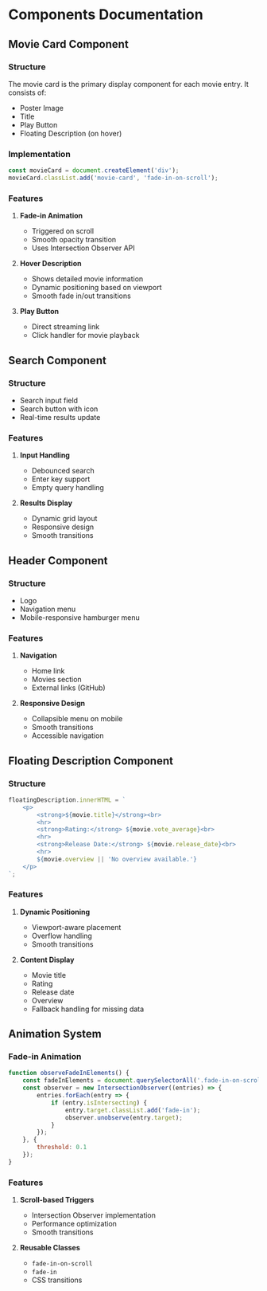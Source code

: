 # Components Documentation

## Movie Card Component

### Structure
The movie card is the primary display component for each movie entry. It consists of:

- Poster Image
- Title
- Play Button
- Floating Description (on hover)

### Implementation
```javascript
const movieCard = document.createElement('div');
movieCard.classList.add('movie-card', 'fade-in-on-scroll');
```

### Features
1. **Fade-in Animation**
   - Triggered on scroll
   - Smooth opacity transition
   - Uses Intersection Observer API

2. **Hover Description**
   - Shows detailed movie information
   - Dynamic positioning based on viewport
   - Smooth fade in/out transitions

3. **Play Button**
   - Direct streaming link
   - Click handler for movie playback

## Search Component

### Structure
- Search input field
- Search button with icon
- Real-time results update

### Features
1. **Input Handling**
   - Debounced search
   - Enter key support
   - Empty query handling

2. **Results Display**
   - Dynamic grid layout
   - Responsive design
   - Smooth transitions

## Header Component

### Structure
- Logo
- Navigation menu
- Mobile-responsive hamburger menu

### Features
1. **Navigation**
   - Home link
   - Movies section
   - External links (GitHub)

2. **Responsive Design**
   - Collapsible menu on mobile
   - Smooth transitions
   - Accessible navigation

## Floating Description Component

### Structure
```javascript
floatingDescription.innerHTML = `
    <p>
        <strong>${movie.title}</strong><br>
        <hr>
        <strong>Rating:</strong> ${movie.vote_average}<br>
        <hr>
        <strong>Release Date:</strong> ${movie.release_date}<br>
        <hr>
        ${movie.overview || 'No overview available.'}
    </p>
`;
```

### Features
1. **Dynamic Positioning**
   - Viewport-aware placement
   - Overflow handling
   - Smooth transitions

2. **Content Display**
   - Movie title
   - Rating
   - Release date
   - Overview
   - Fallback handling for missing data

## Animation System

### Fade-in Animation
```javascript
function observeFadeInElements() {
    const fadeInElements = document.querySelectorAll('.fade-in-on-scroll');
    const observer = new IntersectionObserver((entries) => {
        entries.forEach(entry => {
            if (entry.isIntersecting) {
                entry.target.classList.add('fade-in');
                observer.unobserve(entry.target);
            }
        });
    }, {
        threshold: 0.1
    });
}
```

### Features
1. **Scroll-based Triggers**
   - Intersection Observer implementation
   - Performance optimization
   - Smooth transitions

2. **Reusable Classes**
   - `fade-in-on-scroll`
   - `fade-in`
   - CSS transitions
